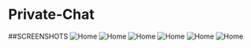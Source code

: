 # Private-Chat

##SCREENSHOTS
![Home](https://github.com/TheDhejavu/Private-Chat/blob/master/screenshots/Screenshot_2019-03-30%20Applet-(1).png)
![Home](https://github.com/TheDhejavu/Private-Chat/blob/master/screenshots/Screenshot_2019-03-30%20Applet-(2).png)
![Home](https://github.com/TheDhejavu/Private-Chat/blob/master/screenshots/Screenshot_2019-03-30%20Applet-(3).png)
![Home](https://github.com/TheDhejavu/Private-Chat/blob/master/screenshots/Screenshot_2019-03-30%20Applet-(4).png)
![Home](https://github.com/TheDhejavu/Private-Chat/blob/master/screenshots/Screenshot_2019-03-30%20Applet-(5).png)
![Home](https://github.com/TheDhejavu/Private-Chat/blob/master/screenshots/Screenshot_2019-03-30%20Applet-.png)
